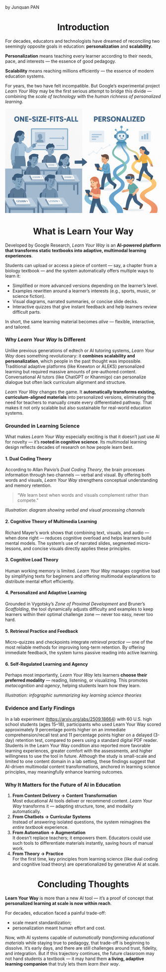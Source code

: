 by Junquan PAN

<h1 align="center">Introduction</h1>

For decades, educators and technologists have dreamed of reconciling two seemingly opposite goals in education: **personalization** and **scalability**.

**Personalization** means teaching every learner according to their needs, pace, and interests — the essence of good pedagogy.

**Scalability** means reaching millions efficiently — the essence of modern education systems.

For years, the two have felt incompatible. But Google’s experimental project *Learn Your Way* may be the first serious attempt to bridge this divide — combining the *scale of technology* with the *human richness of personalized learning*.

![alt text](image.png)



<h1 align="center">What is Learn Your Way</h1>

Developed by Google Research, *Learn Your Way* is an **AI-powered platform that transforms static textbooks into adaptive, multimodal learning experiences**.

Students can upload or access a piece of content — say, a chapter from a biology textbook — and the system automatically offers multiple ways to learn it:

- Simplified or more advanced versions depending on the learner’s level.
- Examples rewritten around a learner’s interests (e.g., sports, music, or science fiction).
- Visual diagrams, narrated summaries, or concise slide decks.
- Interactive quizzes that give instant feedback and help learners review difficult parts.

In short, the same learning material becomes *alive* — flexible, interactive, and tailored.


### Why *Learn Your Way* Is Different

Unlike previous generations of edtech or AI tutoring systems, *Learn Your Way* does something revolutionary: it **combines scalability and personalization**, which people in the past thought was impossible. Traditional adaptive platforms (like Knewton or ALEKS) personalized learning but required massive amounts of pre-authored content. Conversational AI tutors (like ChatGPT or Khanmigo) can personalize dialogue but often lack curriculum alignment and structure. 

*Learn Your Way* changes the game. It **automatically transforms existing, curriculum-aligned materials** into personalized versions, eliminating the need for teachers to manually create every differentiated pathway. That makes it not only scalable but also sustainable for real-world education systems.


### Grounded in Learning Science

What makes *Learn Your Way* especially exciting is that it doesn’t just use AI for novelty — it’s **rooted in cognitive science**. Its multimodal learning design reflects decades of research on how people learn best.

#### 1. Dual Coding Theory

According to Allan Paivio’s *Dual Coding Theory*, the brain processes information through two channels — verbal and visual. By offering both words and visuals, *Learn Your Way* strengthens conceptual understanding and memory retention.

> “We learn best when words and visuals complement rather than compete.”

*Illustration: diagram showing verbal and visual processing channels*

#### 2. Cognitive Theory of Multimedia Learning

Richard Mayer’s work shows that combining text, visuals, and audio — when done right — reduces cognitive overload and helps learners build mental models. The system’s use of narrated slides, segmented micro-lessons, and concise visuals directly applies these principles.

#### 3. Cognitive Load Theory

Human working memory is limited. *Learn Your Way* manages cognitive load by simplifying texts for beginners and offering multimodal explanations to distribute mental effort efficiently.

#### 4. Personalized and Adaptive Learning

Grounded in Vygotsky’s *Zone of Proximal Development* and Bruner’s *Scaffolding*, the tool dynamically adjusts difficulty and examples to keep learners within their optimal challenge zone — never too easy, never too hard.

#### 5. Retrieval Practice and Feedback

Micro-quizzes and checkpoints integrate *retrieval practice* — one of the most reliable methods for improving long-term retention. By offering immediate feedback, the system turns passive reading into active learning.

#### 6. Self-Regulated Learning and Agency

Perhaps most importantly, *Learn Your Way* lets learners **choose their preferred modality** — reading, listening, or visualizing. This promotes *metacognition* and *agency*, helping students learn how they learn.

*Illustration: infographic summarizing key learning science theories*


### Evidence and Early Findings

In a lab experiment (https://arxiv.org/abs/2509.18664) with 60 U.S. high school students (ages 15–18), participants who used Learn Your Way scored approximately 9 percentage points higher on an immediate comprehension/recall test and 11 percentage points higher on a delayed (3-day) retention test, compared to peers using a standard digital PDF reader. Students in the Learn Your Way condition also reported more favorable learning experiences, greater comfort with the assessments, and higher willingness to use the tool in future. Although the study is small-scale and limited to one content domain in a lab setting, these findings suggest that AI-driven multimodal content transformations, anchored in learning science principles, may meaningfully enhance learning outcomes.


### Why It Matters for the Future of AI in Education

1. **From Content Delivery → Content Transformation**  
   Most educational AI tools deliver or recommend content. *Learn Your Way* transforms it — adapting structure, tone, and modality automatically.
2. **From Chatbots → Curricular Systems**  
   Instead of answering isolated questions, the system reimagines the *entire textbook* experience.
3. **From Automation → Augmentation**  
   It doesn’t replace teachers; it empowers them. Educators could use such tools to differentiate materials instantly, saving hours of manual work.
4. **From Theory → Practice**  
   For the first time, key principles from learning science (like dual coding and cognitive load theory) are operationalized by generative AI at scale.


<h1 align="center">Concluding Thoughts</h1>



**Learn Your Way** is more than a new AI tool — it’s a proof of concept that **personalized learning at scale is now within reach**.

For decades, education faced a painful trade-off:

- scale meant standardization;
- personalization meant human effort and cost.

Now, with AI systems capable of *automatically transforming educational materials* while staying true to pedagogy, that trade-off is beginning to dissolve. It’s early days, and there are still challenges around trust, fidelity, and integration. But if this trajectory continues, the future classroom may not hand students a textbook — it may hand them **a living, adaptive learning companion** that truly lets them *learn their way*.

